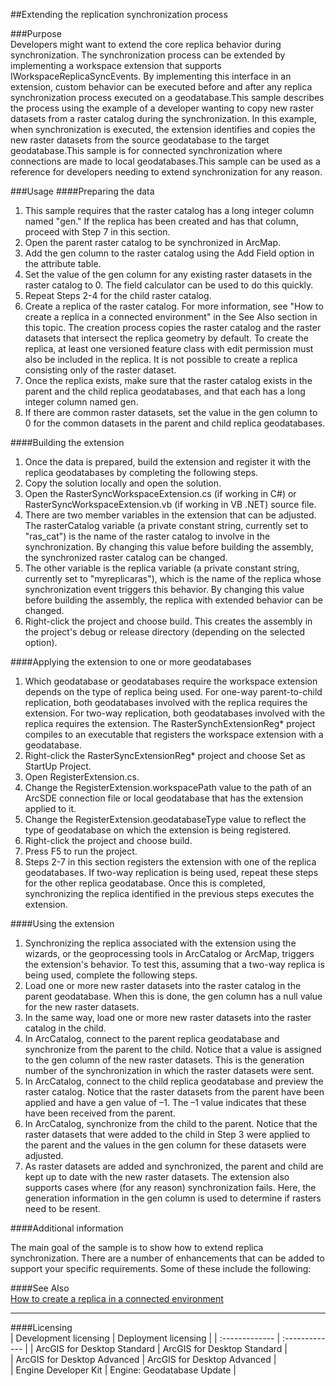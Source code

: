 ##Extending the replication synchronization process

###Purpose  
Developers might want to extend the core replica behavior during synchronization. The synchronization process can be extended by implementing a workspace extension that supports IWorkspaceReplicaSyncEvents. By implementing this interface in an extension, custom behavior can be executed before and after any replica synchronization process executed on a geodatabase.This sample describes the process using the example of a developer wanting to copy new raster datasets from a raster catalog during the synchronization. In this example, when synchronization is executed, the extension identifies and copies the new raster datasets from the source geodatabase to the target geodatabase.This sample is for connected synchronization where connections are made to local geodatabases.This sample can be used as a reference for developers needing to extend synchronization for any reason.  


###Usage
####Preparing the data  
1. This sample requires that the raster catalog has a long integer column named "gen." If the replica has been created and has that column, proceed with Step 7 in this section.   
1. Open the parent raster catalog to be synchronized in ArcMap.  
1. Add the gen column to the raster catalog using the Add Field option in the attribute table.  
1. Set the value of the gen column for any existing raster datasets in the raster catalog to 0. The field calculator can be used to do this quickly.  
1. Repeat Steps 2-4 for the child raster catalog.  
1. Create a replica of the raster catalog. For more information, see "How to create a replica in a connected environment" in the See Also section in this topic. The creation process copies the raster catalog and the raster datasets that intersect the replica geometry by default. To create the replica, at least one versioned feature class with edit permission must also be included in the replica. It is not possible to create a replica consisting only of the raster dataset.  
1. Once the replica exists, make sure that the raster catalog exists in the parent and the child replica geodatabases, and that each has a long integer column named gen.  
1. If there are common raster datasets, set the value in the gen column to 0 for the common datasets in the parent and child replica geodatabases.  

####Building the extension  
1. Once the data is prepared, build the extension and register it with the replica geodatabases by completing the following steps.  
1. Copy the solution locally and open the solution.  
1. Open the RasterSyncWorkspaceExtension.cs (if working in C#) or RasterSyncWorkspaceExtension.vb (if working in VB .NET) source file.  
1. There are two member variables in the extension that can be adjusted. The rasterCatalog variable (a private constant string, currently set to "ras_cat") is the name of the raster catalog to involve in the synchronization. By changing this value before building the assembly, the synchronized raster catalog can be changed.  
1. The other variable is the replica variable (a private constant string, currently set to "myreplicaras"), which is the name of the replica whose synchronization event triggers this behavior. By changing this value before building the assembly, the replica with extended behavior can be changed.  
1. Right-click the project and choose build. This creates the assembly in the project's debug or release directory (depending on the selected option).  

####Applying the extension to one or more geodatabases  
1. Which geodatabase or geodatabases require the workspace extension depends on the type of replica being used. For one-way parent-to-child replication, both geodatabases involved with the replica requires the extension. For two-way replication, both geodatabases involved with the replica requires the extension. The RasterSynchExtensionReg* project compiles to an executable that registers the workspace extension with a geodatabase.  
1. Right-click the RasterSyncExtensionReg* project and choose Set as StartUp Project.  
1. Open RegisterExtension.cs.  
1. Change the RegisterExtension.workspacePath value to the path of an ArcSDE connection file or local geodatabase that has the extension applied to it.  
1. Change the RegisterExtension.geodatabaseType value to reflect the type of geodatabase on which the extension is being registered.  
1. Right-click the project and choose build.  
1. Press F5 to run the project.  
1. Steps 2-7 in this section registers the extension with one of the replica geodatabases. If two-way replication is being used, repeat these steps for the other replica geodatabase. Once this is completed, synchronizing the replica identified in the previous steps executes the extension.  

####Using the extension  
1. Synchronizing the replica associated with the extension using the wizards, or the geoprocessing tools in ArcCatalog or ArcMap, triggers the extension's behavior. To test this, assuming that a two-way replica is being used, complete the following steps.  
1. Load one or more new raster datasets into the raster catalog in the parent geodatabase. When this is done, the gen column has a null value for the new raster datasets.  
1. In the same way, load one or more new raster datasets into the raster catalog in the child.  
1. In ArcCatalog, connect to the parent replica geodatabase and synchronize from the parent to the child. Notice that a value is assigned to the gen column of the new raster datasets. This is the generation number of the synchronization in which the raster datasets were sent.  
1. In ArcCatalog, connect to the child replica geodatabase and preview the raster catalog. Notice that the raster datasets from the parent have been applied and have a gen value of –1. The –1 value indicates that these have been received from the parent.  
1. In ArcCatalog, synchronize from the child to the parent. Notice that the raster datasets that were added to the child in Step 3 were applied to the parent and the values in the gen column for these datasets were adjusted.   
1. As raster datasets are added and synchronized, the parent and child are kept up to date with the new raster datasets. The extension also supports cases where (for any reason) synchronization fails. Here, the generation information in the gen column is used to determine if rasters need to be resent.  





####Additional information  
<div style="FONT-WEIGHT: normal" xmlns="http://www.w3.org/1999/xhtml" xmlns:my="http://schemas.microsoft.com/office/infopath/2003/myXSD/2006-02-10T23:25:53">The main goal of the sample is to show how to extend replica synchronization. There are a number of enhancements that can be added to support your specific requirements. Some of these include the following:</div>  


####See Also  
[How to create a replica in a connected environment](http://desktop.arcgis.com/search/?q=How%20to%20create%20a%20replica%20in%20a%20connected%20environment&p=0&language=en&product=arcobjects-sdk-dotnet&version=&n=15&collection=help)  


---------------------------------

####Licensing  
| Development licensing | Deployment licensing | 
| :------------- | :------------- | 
| ArcGIS for Desktop Standard | ArcGIS for Desktop Standard |  
| ArcGIS for Desktop Advanced | ArcGIS for Desktop Advanced |  
| Engine Developer Kit | Engine: Geodatabase Update |  


